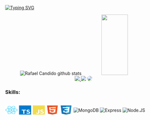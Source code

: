 [![Typing SVG](https://readme-typing-svg.herokuapp.com/?color=ffbd59&size=35&center=true&vCenter=true&width=1000&lines=Olá,+Meu+nome+é+Rafael+Candido;Eu+tenho+18+anos;E+estou+cursando+Ciências+da+Computação;Seja+Bem+Vindo!+:%29)](https://git.io/typing-svg)

<div align="center">  
  <img width="49%" height="195px" src="https://github-readme-stats.vercel.app/api?username=CandidoRafael&show_icons=true&count_private=true&hide_border=true&title_color=FFBD59&icon_color=FFBD59&text_color=c9d1d9&bg_color=0d1117" alt="Rafael Candido github stats" /> 
  <img width="41%" height="195px" src="https://github-readme-stats.vercel.app/api/top-langs/?username=CandidoRafael&layout=compact&hide_border=true&title_color=FFBD59&text_color=FFF&bg_color=0d1117" />
</div>


<div align="center"> 
<a href="https://www.instagram.com/rafaeelcandido/" target="_blank"><img src="https://img.shields.io/badge/-Instagram-%23E4405F?style=for-the-badge&logo=instagram&logoColor=white"</a>
<a href = "mailto:cmp.1a.rafaelcandidodev@gmail.com"> <img src="https://img.shields.io/badge/-Gmail-%23333?style=for-the-badge&logo=gmail&logoColor=white" target="_blank"></a>
<a href="https://www.linkedin.com/in/rafael-candido-68803a248/" target="_blank"><img src="https://img.shields.io/badge/-LinkedIn-%230077B5?style=for-the-badge&logo=linkedin&logoColor=white" style="border-radius: 30px" target="_blank"></a> 
 </div>
 
 ### Skills:
<div style="display: inline_block"><br>
  <img align="center" alt="Rafa-React" height="30" width="40" src="https://raw.githubusercontent.com/devicons/devicon/master/icons/react/react-original.svg">
  <img align="center" alt="Typescript" height="30" width="40" src="https://raw.githubusercontent.com/devicons/devicon/master/icons/typescript/typescript-original.svg">
  <img align="center" alt="Javascript" height="30" width="40" src="https://raw.githubusercontent.com/devicons/devicon/master/icons/javascript/javascript-plain.svg">
  <img align="center" alt="HTML" height="30" width="40" src="https://raw.githubusercontent.com/devicons/devicon/master/icons/html5/html5-original.svg">
  <img align="center" alt="CSS" height="30" width="40" src="https://raw.githubusercontent.com/devicons/devicon/master/icons/css3/css3-original.svg">
  <img align="center" alt="MongoDB" height="30" width="40" src="https://icongr.am/devicon/mongodb-original.svg?size=128&color=currentColor">
  <img align="center" alt="Express" height="30" width="40" src="https://icongr.am/devicon/express-original.svg?size=128&color=currentColor">
  <img align="center" alt="Node.JS" height="30" width="40" src="https://icongr.am/devicon/nodejs-original.svg?size=128&color=currentColor">
</div>
</div>


 


